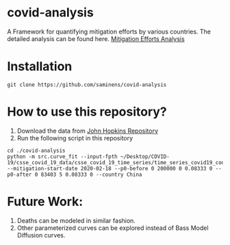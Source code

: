 # covid-analysis
A Framework for quantifying mitigation efforts by various countries. 
The detailed analysis can be found here. [Mitigation Efforts Analysis](https://medium.com/@soujanyas_9480/quantifying-covid-mitigation-efforts-by-countries-4b6e909f8162)

# Installation
```buildoutcfg
git clone https://github.com/saminens/covid-analysis
```
# How to use this repository?

1. Download the data from [John Hopkins Repository](https://github.com/CSSEGISandData/COVID-19/tree/master/csse_covid_19_data/csse_covid_19_daily_reports)
2. Run the following script in this repository
```buildoutcfg
cd ./covid-analysis
python -m src.curve_fit --input-fpth ~/Desktop/COVID-19/csse_covid_19_data/csse_covid_19_time_series/time_series_covid19_confirmed_global.csv --mitigation-start-date 2020-02-18 --p0-before 0 200000 0 0.08333 0 --p0-after 0 83403 5 0.08333 0 --country China
```

# Future Work:

1. Deaths can be modeled in similar fashion.
2. Other parameterized curves can be explored instead of Bass Model Diffusion curves.
